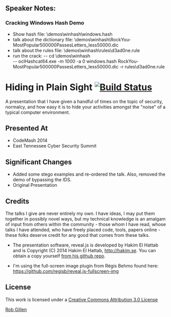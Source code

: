 
## Speaker Notes:

### Cracking Windows Hash Demo
- Show hash file: \demos\winhash\windows.hash
- talk about the dictionary file: \demos\winhash\RockYou-MostPopular500000PassesLetters_less50000.dic
- talk about the rules file: \demos\winhash\rules\d3ad0ne.rule
- run the crack: 
-- cd \demos\winhash\
-- oclHashcat64.exe -m 1000 -a 0 windows.hash RockYou-MostPopular500000PassesLetters_less50000.dic -r rules\d3ad0ne.rule


# Hiding in Plain Sight [![Build Status](https://travis-ci.org/hakimel/reveal.js.png?branch=master)](https://travis-ci.org/hakimel/reveal.js)

A presentation that I have given a handful of times on the topic of security, normalcy, and how easy it is to hide your activities amongst the "noise" of a typical computer environment.

## Presented At
- CodeMash 2014
- East Tennessee Cyber Security Summit

## Significant Changes
- Added some stego examples and re-ordered the talk. Also, removed the demo of bypassing the IDS.
- Original Presentation


## Credits
The talks I give are never entirely my own. I have ideas, I may put them together in possibly novel ways, but my technical knowledge is an amalgam of input from others within the community - those whom I have read, whose talks I have attended, who have freely placed code, tools, papers online - these folks deserve credit for any good that comes from these talks.

- The presentation software, reveal.js is developed by Hakim El Hattab and is Copyright (C) 2014 Hakim El Hattab, http://hakim.se. You can obtain a copy yourself [from his github repo](https://github.com/hakimel/reveal.js).

- I'm using the full-screen image plugin from Régis Behmo found here: https://github.com/regisb/reveal.js-fullscreen-img 

## License

This work is licensed under a [Creative Commons Attribution 3.0 License](http://creativecommons.org/licenses/by/3.0/)

[Rob Gillen](http://rob.gillenfamily.net)